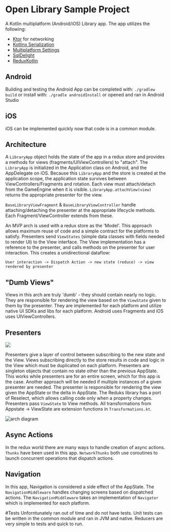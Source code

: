 # Open Library Sample Project



A Kotlin multiplatform (Android/iOS) Library app.   The app utilizes the following:
 * [Ktor](https://ktor.io/clients/http-client.html) for networking
 * [Kotlinx Serialization](https://github.com/Kotlin/kotlinx.serialization)
 * [Multiplatform Settings](https://github.com/russhwolf/multiplatform-settings)
 * [SqlDelight](https://github.com/square/sqldelight)
 * [ReduxKotlin](https://reduxkotlin.org)
 


## Android
Building and testing the Android App can be completed with:
```./gradlew build```
or install with:
```./gradle androidInstall```
or opened and ran in Android Studio


## iOS
iOS can be implemented quickly now that code is in a common module.  


## Architecture

A `LibraryApp` object holds the state of the app in a redux store and provides a methods for views (fragments/UIViewControllers) to "attach".  The `LibraryApp` is initialized in the Application class on Android, and the AppDelegate on iOS.  Because this `LibraryApp` and the store is created at the application scope, the application state survives between ViewControllers/Fragments and rotation.  Each view must attach/detach from the GameEngine when it is visible.  `LibraryApp.attachView(view)` returns the appropriate presenter for the view.  

`BaseLibraryViewFragment` & `BaseLibraryViewController` handle attaching/detaching the presenter at the appropriate lifecycle methods.  Each Fragment/ViewController extends from these.

An MVP arch is used with a redux store as the 'Model'.  This approach allows maximum reuse of code and a simple contract for the platforms to satisfy.  Presenters send `ViewStates` (simple data classes with fields needed to render UI) to the View interface.  The View implementation has a reference to the presenter, and calls methods on the presenter for user interaction.  This creates a unidirectional dataflow:

    User interaction -> Dispatch Action -> new state (reduce) -> view rendered by presenter
    
## "Dumb Views"
Views in this arch are truly 'dumb' - they should contain nearly no logic.  They are responsible for rendering the view based on the `ViewState` given to them by the presenter. They are implemented for each platform and utilize native UI SDKs and libs for each platform.  Android uses Fragments and iOS uses UIViewControllers.

## Presenters

![](https://storage.googleapis.com/treestorage/ui_f_of_state.png)


Presenters give a layer of control between subscribing to the new state and the View.  Views subscribing directly to the store results in code and logic in the View which must be duplicated on each platform.  Presenters are singleton objects that contain no state other than the previous AppState.  This works while presenters are for an entire screen, which for this app is the case.  Another approach will be needed if multiple instances of a given presenter are needed.  The presenter is responsible for rendering the view given the AppState or the delta in AppState.  The Reduks library has a port of Reselect, which allows calling code only when a property changes.  Presenters pass `ViewState` to View methods.  All transformations from Appstate -> ViewState are extension functions in `Transformations.kt`.



![arch diagram](https://storage.googleapis.com/treestorage/Kotlin%20MPP%20Demo%20Arch.png)

## Async Actions
In the redux world there are many ways to handle creation of async actions.  `Thunks` have been used in this app.  `NetworkThunks`  both use coroutines to launch concurrent operations that dispatch actions.

## Navigation
In this app, Navigation is considered a side effect of the AppState.  The `NavigationMiddleware` handles changing screens based on dispatched actions.  The `NavigationMiddleware` takes an implementation of `Navigator` which is implemented for each platform.

#Tests
Unforntunately ran out of time and do not have tests.  Unit tests can be written in the common module and ran in JVM and native.  Reducers are very simple to tests and quick to run.
